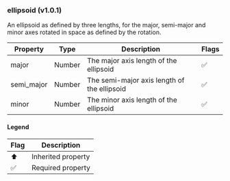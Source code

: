 ### ellipsoid (v1.0.1)
An ellipsoid as defined by three lengths, for the major, semi-major and minor axes rotated in space as defined by the rotation.

| Property | Type | Description | Flags |
|---|---|---|---|
| major | Number | The major axis length of the ellipsoid | ✅ |
| semi_major | Number | The semi-major axis length of the ellipsoid | ✅ |
| minor | Number | The minor axis length of the ellipsoid | ✅ |


#### Legend

| Flag | Description |
| --- | --- |
| ⬆️ | Inherited property |
| ✅ | Required property |

